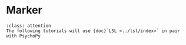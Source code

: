 # Marker

```{admonition} Psycho Version
:class: attention
The following tutorials will use {doc}`LSL <../lsl/index>` in pair with PsychoPy
```
